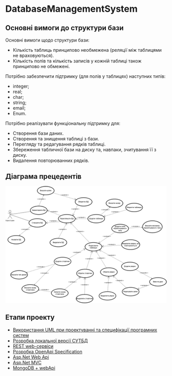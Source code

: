 # DatabaseManagementSystem

## Основні вимоги до структури бази

Основні вимоги щодо структури бази:
* Кількість таблиць принципово необмежена (реляції між таблицями не враховуються).
* Кількість полів та кількість записів у кожній таблиці також принципово не обмежені.

Потрібно забезпечити підтримку (для полів у таблицях) наступних типів:
* integer;
* real;
* char;
* string;
* email;
* Enum.

Потрібно реалізувати функціональну підтримку для:
* Створення бази даних.
* Створення та знищення таблиці з бази.
* Перегляду та редагування рядків таблиці.
* Збереження табличної бази на диску та, навпаки, зчитування її з диску.
* Видалення повторюванних рядків.

## Діаграма прецедентів

![Use-Case stage 0](img/UseCase0.png?raw=true)


## Етапи проекту

* [Використання UML при проектуванні та специфікації програмних систем](https://github.com/Forgefill/TTP-41_IT_Course_Project/blob/master/docs/stage%204.md)
* [Розробка локальної версії СУТБД](https://github.com/Forgefill/TTP-41_IT_Course_Project/blob/master/docs/stage%201-2.md)
* [REST web-сервіси](https://github.com/Forgefill/TTP-41_IT_Course_Project/blob/master/docs/stage3.md)
* [Розробка OpenApi Specification](https://github.com/Forgefill/TTP-41_IT_Course_Project/blob/master/docs/stage3.md)
* [Asp.Net Web Api](https://github.com/Forgefill/TTP-41_IT_Course_Project/blob/master/docs/stage3.md)
* [Asp.Net MVC](https://github.com/Forgefill/TTP-41_IT_Course_Project/blob/master/docs/stage5.md)
* [MongoDB + webApi](https://github.com/Forgefill/TTP-41_IT_Course_Project/blob/master/docs/stage6.md)

